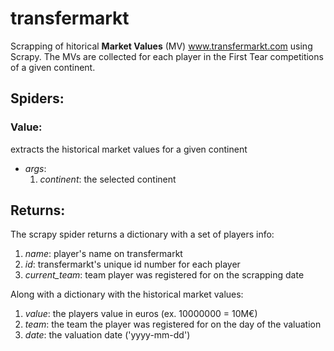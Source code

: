# transfermarkt

Scrapping of hitorical **Market Values** (MV) www.transfermarkt.com using Scrapy.
The MVs are collected for each player in the First Tear competitions of a given continent.

## Spiders:
### Value: 

extracts the historical market values for a given continent

- *args*:
  1. *continent*: the selected continent

## Returns:
The scrapy spider returns a dictionary with a set of players info:
1. *name*: player's name on transfermarkt
2. *id*: transfermarkt's unique id number for each player
3. *current_team*: team player was registered for on the scrapping date

Along with a dictionary with the historical market values:
1. *value*: the players value in euros (ex. 10000000 = 10M€)
2. *team*: the team the player was registered for on the day of the valuation
3. *date*: the valuation date ('yyyy-mm-dd')
